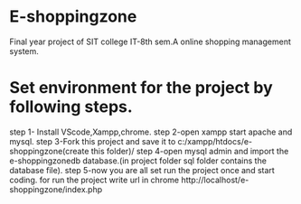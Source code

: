 # E-shoppingzone
Final year project of SIT college IT-8th sem.A online shopping management system.

# Set environment for the project by following steps.
step 1- Install VScode,Xampp,chrome.
step 2-open xampp start apache and mysql.
step 3-Fork this project and save it to c:/xampp/htdocs/e-shoppingzone(create this folder)/
step 4-open mysql admin and import the e-shoppingzonedb database.(in project folder sql folder contains the database file).
step 5-now you are all set run the project once and start coding.
for run the project write url in chrome http://localhost/e-shoppingzone/index.php
